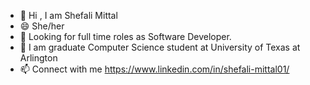 - 👋 Hi , I am Shefali Mittal
- 😄 She/her
- 👀 Looking for full time roles as Software Developer.
- 🌱 I am graduate Computer Science student at University of Texas at Arlington
-  📫 Connect with me  https://www.linkedin.com/in/shefali-mittal01/


<!--
**SMitta11/SMitta11** is a ✨ _special_ ✨ repository because its `README.md` (this file) appears on your GitHub profile.

Here are some ideas to get you started:

- 🔭 I’m currently working on ...
- 
- 👯 I’m looking to collaborate on ...
- 🤔 I’m looking for help with ...
- 💬 Ask me about ...
- 📫 How to reach me: ...
- 
- ⚡ Fun fact: ...
-->

